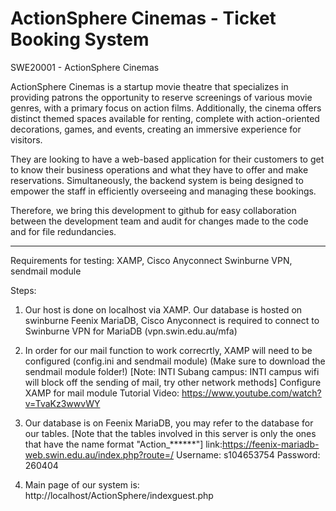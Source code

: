 # ActionSphere Cinemas - Ticket Booking System
SWE20001 - ActionSphere Cinemas


ActionSphere Cinemas is a startup movie theatre that specializes in providing patrons the opportunity to reserve screenings of various movie genres, with a primary focus on action films. Additionally, the cinema offers distinct themed spaces available for renting, complete with action-oriented decorations, games, and events, creating an immersive experience for visitors. 

They are looking to have a web-based application for their customers to get to know their business operations and what they have to offer and make reservations. Simultaneously, the backend system is being designed to empower the staff in efficiently overseeing and managing these bookings. 

Therefore, we bring this development to github for easy collaboration between the development team and audit for changes made to the code and for file redundancies.

----------------------------------------
Requirements for testing:
XAMP, Cisco Anyconnect Swinburne VPN, sendmail module

Steps:
1. Our host is done on localhost via XAMP. Our database is hosted on swinburne Feenix MariaDB, Cisco Anyconnect is required to connect to Swinburne VPN for MariaDB
   (vpn.swin.edu.au/mfa)

2. In order for our mail function to work correcrtly, XAMP will need to be configured (config.ini and sendmail module)
   (Make sure to download the sendmail module folder!)
   [Note: INTI Subang campus: INTI campus wifi will block off the sending of mail, try other network methods]
   Configure XAMP for mail module Tutorial Video: https://www.youtube.com/watch?v=TvaKz3wwvWY

3. Our database is on Feenix MariaDB, you may refer to the database for our tables.
   [Note that the tables involved in this server is only the ones that have the name format "Action_******"]
   link:https://feenix-mariadb-web.swin.edu.au/index.php?route=/
   Username: s104653754
   Password: 260404

4. Main page of our system is: http://localhost/ActionSphere/indexguest.php

